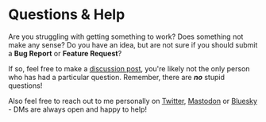 # Questions & Help
Are you struggling with getting something to work? Does something not make any sense? Do you have an idea, but are not sure if you should submit a **Bug Report** or **Feature Request**?

If so, feel free to make a [discussion post](https://github.com/ramokz/phantom-camera/discussions/new/choose), you're likely not the only person who has had a particular question. Remember, there are **_no_** stupid questions!

Also feel free to reach out to me personally on [Twitter](https://twitter.com/marcusskov), [Mastodon](https://mastodon.gamedev.place/@marcusskov) or [Bluesky](https://bsky.app/profile/marcusskov.bsky.social) - DMs are always open and happy to help!